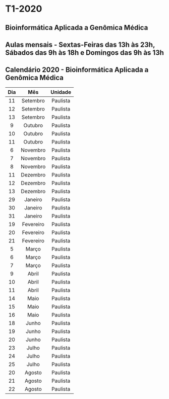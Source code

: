 # T1-2020
## Bioinformática Aplicada a Genômica Médica
## Aulas mensais - Sextas-Feiras das 13h às 23h, Sábados das 9h às 18h e Domingos das 9h às 13h
## Calendário 2020 - Bioinformática Aplicada a Genômica Médica
|  Dia  |     Mês    |  Unidade |
|:-----:|:----------:|:--------:|
|   11  |  Setembro  | Paulista |
|   12  |  Setembro  | Paulista |
|   13  |  Setembro  | Paulista |
|   9   |   Outubro  | Paulista |
|   10  |   Outubro  | Paulista |
|   11  |   Outubro  | Paulista |
|   6   |  Novembro  | Paulista |
|   7   |  Novembro  | Paulista |
|   8   |  Novembro  | Paulista |
|   11  |  Dezembro  | Paulista |
|   12  |  Dezembro  | Paulista |
|   13  |  Dezembro  | Paulista |
|   29  |   Janeiro  | Paulista |
|   30  |   Janeiro  | Paulista |
|   31  |   Janeiro  | Paulista |
|   19  |  Fevereiro | Paulista |
|   20  |  Fevereiro | Paulista |
|   21  |  Fevereiro | Paulista |
|   5   |    Março   | Paulista |
|   6   |    Março   | Paulista |
|     7 |    Março   | Paulista |
|   9   |    Abril   | Paulista |
|   10  |    Abril   | Paulista |
|   11  |    Abril   | Paulista |
|   14  |    Maio    | Paulista |
|   15  |    Maio    | Paulista |
|   16  |    Maio    | Paulista |
|   18  |    Junho   | Paulista |
|   19  |    Junho   | Paulista |
|   20  |    Junho   | Paulista |
|   23  |    Julho   | Paulista |
|   24  |    Julho   | Paulista |
|   25  |    Julho   | Paulista |
|   20  |   Agosto   | Paulista |
|   21  |   Agosto   | Paulista |
| 22    |   Agosto   | Paulista |
